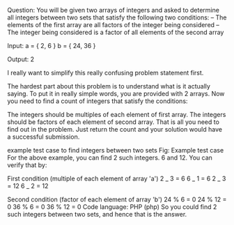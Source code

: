 Question: You will be given two arrays of integers and asked to determine all integers between two sets that satisfy the following two conditions:
– The elements of the first array are all factors of the integer being considered
– The integer being considered is a factor of all elements of the second array

Input:
a = { 2, 6 }
b = { 24, 36 }

Output:
2

I really want to simplify this really confusing problem statement first.

The hardest part about this problem is to understand what is it actually saying. To put it in really simple words, you are provided with 2 arrays. Now you need to find a count of integers that satisfy the conditions:

The integers should be multiples of each element of first array.
The integers should be factors of each element of second array.
That is all you need to find out in the problem. Just return the count and your solution would have a successful submission.

example test case to find integers between two sets
Fig: Example test case
For the above example, you can find 2 such integers. 6 and 12. You can verify that by:

First condition (multiple of each element of array 'a')
2 _ 3 = 6
6 _ 1 = 6
2 _ 3 = 12
6 _ 2 = 12

Second condition (factor of each element of array 'b')
24 % 6 = 0
24 % 12 = 0
36 % 6 = 0
36 % 12 = 0
Code language: PHP (php)
So you could find 2 such integers between two sets, and hence that is the answer.
